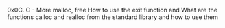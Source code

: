 0x0C. C - More malloc, free
How to use the exit function and What are the functions calloc and realloc from the standard library and how to use them

